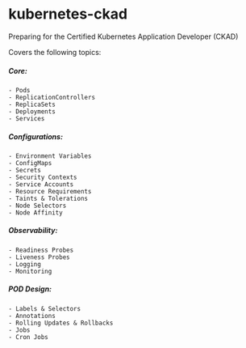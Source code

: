 # kubernetes-ckad

Preparing for the Certified Kubernetes Application Developer (CKAD)

Covers the following topics:

##### Core:
    - Pods
    - ReplicationControllers
    - ReplicaSets
    - Deployments
    - Services

##### Configurations:
    - Environment Variables
    - ConfigMaps
    - Secrets
    - Security Contexts
    - Service Accounts
    - Resource Requirements
    - Taints & Tolerations
    - Node Selectors
    - Node Affinity

##### Observability:
    - Readiness Probes
    - Liveness Probes
    - Logging
    - Monitoring

##### POD Design:
    - Labels & Selectors 
    - Annotations
    - Rolling Updates & Rollbacks
    - Jobs
    - Cron Jobs
